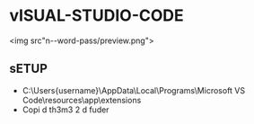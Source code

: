 # vISUAL-STUDIO-CODE

<img src"n--word-pass/preview.png">

## sETUP

* C:\Users\{username}\AppData\Local\Programs\Microsoft VS Code\resources\app\extensions
* Copi d th3m3 2 d fuder
